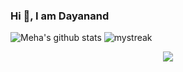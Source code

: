 ### Hi 👋, I am Dayanand



![Meha's github stats](https://github-readme-stats.vercel.app/api?username=dayanand-ghelaro&show_icons=true&hide_border=true)
<img src="https://github-readme-streak-stats.herokuapp.com/?user=dayanand-ghelaro&theme=tokyonight" alt="mystreak"/>
<div align="center">
  <img src="https://github-profile-trophy.vercel.app/?username=dayanand-ghelaro&theme=juicyfresh&no-bg=true" />
</div>
<!--
**dayanandghelaro/dayanandghelaro** is a ✨ _special_ ✨ repository because its `README.md` (this file) appears on your GitHub profile.

Here are some ideas to get you started:

- 🔭 I’m currently working on ...
- 🌱 I’m currently learning ...
- 👯 I’m looking to collaborate on ...
- 🤔 I’m looking for help with ...
- 💬 Ask me about ...
- 📫 How to reach me: ...
- 😄 Pronouns: ...
- ⚡ Fun fact: ...
-->
